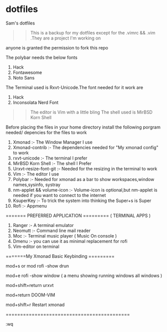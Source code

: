 # dotfiles
Sam's dotfiles
>> This is a backup for my dotfiles 
>> except for the .vimrc && .vim .They are a project I'm working on

anyone is granted the permission to fork this repo

The polybar needs the below fonts

1) Hack
2) Fontawesome
3) Noto Sans

The Terminal used is Rxvt-Unicode.The font needed for it work are

1) Hack
2) Inconsolata Nerd Font

>> The editor is Vim with a little bling
>> The shell used is MirBSD Korn Shell

Before placing the files in your home directory install the following porgram needed/ depencies for the files to work

1) Xmonad :-
        The Window Manager I use   
2) Xmonad-contrib :-
        The dependencies needed for "My xmonad config" to work
3) rxvt-unicode :-
        The terminal I prefer
4) MirBSD Korn Shell :-
        The shell I Prefer
5) Urxvt-resize-font-git :-
        Needed for the resizing in the terminal to work
6) Vim :-
        The editor I use
7) Polybar :- 
        Needed for xmonad as a bar to show workspaces,window names,sysinfo, systray
8) nm-applet && volume-icon  :- 
        Volume-icon is optional,but nm-applet is needed if you want to connect to the internet
9) KsuperKey :-
        To trick the system into thinking the Super+s is Super
10) Rofi :- 
        Appmenu
        
======= PREFERRED APPLICATION =========
         ( TERMINAL APPS )
 
1) Ranger :- 
        A terminal emulator
2) Neomutt :- 
        Command line mail reader
3) Moc :- 
        Terminal music player ( Music On console )
4) Dmenu :- 
        you can use it as minimal replacement for rofi
5) Vim-editor on terminal
        
=======My Xmonad Basic Keybinding =========

mod+s or mod
    rofi -show drun

mod+e
    rofi -show window ( a menu showing running windows all windows )

mod+shift+return
    urxvt

mod+return
    DOOM-VIM

mod+shift+r
    Restart xmonad
    
===========================================

:wq

